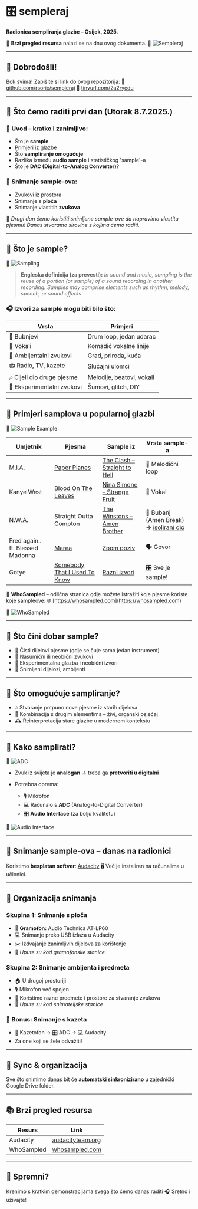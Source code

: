 # 🎛️ sempleraj

**Radionica sempliranja glazbe – Osijek, 2025.**

📌 **Brzi pregled resursa** nalazi se na dnu ovog dokumenta.
📸
![Sempleraj](./sempleraj.png)

---

## 👋 Dobrodošli!

Bok svima! Zapišite si link do ovog repozitorija:
🔗 [github.com/rsoric/sempleraj](https://github.com/rsoric/sempleraj)
🔗 [tinyurl.com/2a2ryedu](https://tinyurl.com/2a2ryedu)

---

## 📅 Što ćemo raditi prvi dan (Utorak 8.7.2025.)

### 🔹 Uvod – kratko i zanimljivo:

* Što je **sample**
* Primjeri iz glazbe
* Što **sampliranje omogućuje**
* Razlika između **audio sample** i statističkog 'sample'-a
* Što je **DAC (Digital-to-Analog Converter)**?

### 🔹 Snimanje sample-ova:

* Zvukovi iz prostora
* Snimanje s **ploča**
* Snimanje vlastitih **zvukova**

📌 *Drugi dan ćemo koristiti snimljene sample-ove da napravimo vlastitu pjesmu! Danas stvaramo sirovine s kojima ćemo raditi.*

---

## 📖 Što je sample?

📸
![Sampling](./sampling.png)

> **Engleska definicija (za prevesti):**
> *In sound and music, sampling is the reuse of a portion (or sample) of a sound recording in another recording. Samples may comprise elements such as rhythm, melody, speech, or sound effects.*

### 🎧 Izvori za sample mogu biti bilo što:

| Vrsta                      | Primjeri                  |
| -------------------------- | ------------------------- |
| 🥁 Bubnjevi                | Drum loop, jedan udarac   |
| 🎤 Vokali                  | Komadić vokalne linije    |
| 🌆 Ambijentalni zvukovi    | Grad, priroda, kuća       |
| 📻 Radio, TV, kazete       | Slučajni ulomci           |
| 🎶 Cijeli dio druge pjesme | Melodije, beatovi, vokali |
| 🔬 Eksperimentalni zvukovi | Šumovi, glitch, DIY       |

---

## 🎼 Primjeri samplova u popularnoj glazbi

📸
![Sample Example](./sample_example.png)

| Umjetnik                         | Pjesma                                                                      | Sample iz                                                                      | Vrsta sample-a                                                                        |
| -------------------------------- | --------------------------------------------------------------------------- | ------------------------------------------------------------------------------ | ------------------------------------------------------------------------------------- |
| M.I.A.                           | [Paper Planes](https://www.youtube.com/watch?v=ewRjZoRtu0Y)                 | [The Clash – Straight to Hell](https://www.youtube.com/watch?v=t7SvtikTkrM)    | 🎸 Melodični loop                                                                     |
| Kanye West                       | [Blood On The Leaves](https://www.youtube.com/watch?v=KEA0btSNkpw)          | [Nina Simone – Strange Fruit](https://www.youtube.com/watch?v=BnuEMdUUrZQ)     | 🎤 Vokal                                                                              |
| N.W\.A.                          | Straight Outta Compton                                                      | [The Winstons – Amen Brother](https://www.youtube.com/watch?v=GxZuq57_bYM)     | 🥁 Bubanj (Amen Break) → [isolirani dio](https://www.youtube.com/watch?v=rvCZ-HmXtCc) |
| Fred again.. ft. Blessed Madonna | [Marea](https://www.youtube.com/watch?v=l4UkYBr1NnA)                        | [Zoom poziv](https://www.youtube.com/watch?v=t4EE5dGrVJU)                      | 🗣️ Govor                                                                             |
| Gotye                            | [Somebody That I Used To Know](https://www.youtube.com/watch?v=8UVNT4wvIGY) | [Razni izvori](https://www.whosampled.com/Gotye/Somebody-That-I-Used-to-Know/) | 🎛️ Sve je sample!                                                                    |

🧠 **WhoSampled** – odlična stranica gdje možete istražiti koje pjesme koriste koje sampleove:
🌐 [https://whosampled.com](https://whosampled.com)

📸
![WhoSampled](./whosampled.png)

---

## 🧩 Što čini dobar sample?

* 🎯 Čisti dijelovi pjesme (gdje se čuje samo jedan instrument)
* 🎲 Nasumični ili neobični zvukovi
* 🧪 Eksperimentalna glazba i neobični izvori
* 💬 Snimljeni dijalozi, ambijenti

---

## 🎨 Što omogućuje sampliranje?

* 🎶 Stvaranje potpuno nove pjesme iz starih dijelova
* 🔀 Kombinacija s drugim elementima – živi, organski osjećaj
* 🕰️ Reinterpretacija stare glazbe u modernom kontekstu

---

## 🔧 Kako samplirati?

📸
![ADC](./adc.png)

* Zvuk iz svijeta je **analogan** → treba ga **pretvoriti u digitalni**
* Potrebna oprema:

  * 🎙️ Mikrofon
  * 💻 Računalo s **ADC** (Analog-to-Digital Converter)
  * 🎛️ **Audio Interface** (za bolju kvalitetu)

📸
![Audio Interface](./audio_interface.png)

---

## 🎤 Snimanje sample-ova – danas na radionici

Koristimo **besplatan softver**: [Audacity](https://www.audacityteam.org/)
🖥️ Već je instaliran na računalima u učionici.

---

## 👥 Organizacija snimanja

### Skupina 1: Snimanje s ploča

* 🎵 **Gramofon:** Audio Technica AT-LP60
* 💻 Snimanje preko USB izlaza u Audacity
* ✂️ Izdvajanje zanimljivih dijelova za korištenje
* 📌 *Upute su kod gramofonske stanice*

### Skupina 2: Snimanje ambijenta i predmeta

* 🏠 U drugoj prostoriji
* 🎙️ Mikrofon već spojen
* 🎲 Koristimo razne predmete i prostore za stvaranje zvukova
* 📌 *Upute su kod snimateljske stanice*

### 🎁 Bonus: Snimanje s kazeta

* 📼 Kazetofon → 🎛️ ADC → 💻 Audacity
* Za one koji se žele odvažiti!

---

## 🔄 Sync & organizacija

Sve što snimimo danas bit će **automatski sinkronizirano** u zajednički Google Drive folder.

---

## 📚 Brzi pregled resursa

| Resurs      | Link                                                               |
| ----------- | ------------------------------------------------------------------ |
| Audacity    | [audacityteam.org](https://www.audacityteam.org/)                  |
| WhoSampled  | [whosampled.com](https://whosampled.com)                           |

---

## 🚀 Spremni?

Krenimo s kratkim demonstracijama svega što ćemo danas raditi 🎧
Sretno i uživajte!
